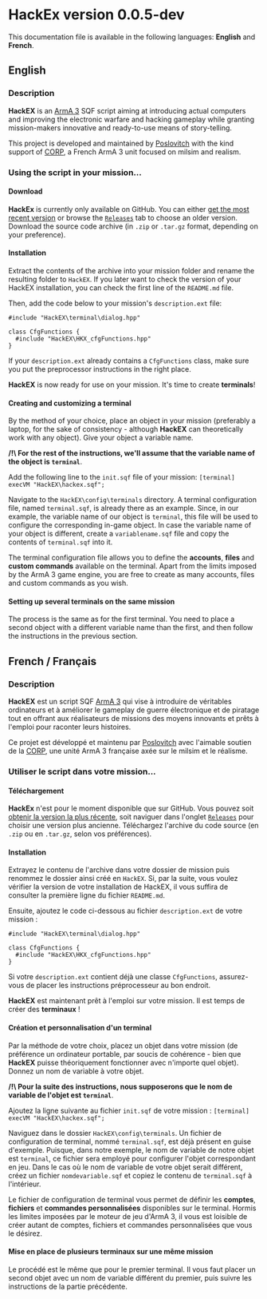 # HackEx version 0.0.5-dev

This documentation file is available in the following languages: **English** and **French**.

## English

### Description

**HackEX** is an [ArmA 3](https://arma3.com/) SQF script aiming at introducing actual computers and improving the electronic warfare and hacking gameplay while granting mission-makers innovative and ready-to-use means of story-telling.

This project is developed and maintained by [Poslovitch](https://github.com/Poslovitch) with the kind support of [CORP](https://www.corp-arma.fr/), a French ArmA 3 unit focused on milsim and realism.

### Using the script in your mission...

#### Download

**HackEx** is currently only available on GitHub.
You can either [get the most recent version](https://github.com/Poslovitch/HackEX/releases/latest) or browse the [`Releases`](https://github.com/Poslovitch/HackEX/releases) tab to choose an older version.
Download the source code archive (in `.zip` or `.tar.gz` format, depending on your preference).

#### Installation

Extract the contents of the archive into your mission folder and rename the resulting folder to `HackEX`.
If you later want to check the version of your HackEX installation, you can check the first line of the `README.md` file.

Then, add the code below to your mission's `description.ext` file:
```
#include "HackEX\terminal\dialog.hpp"

class CfgFunctions {
  #include "HackEX\HKX_cfgFunctions.hpp"
}
```

If your `description.ext` already contains a `CfgFunctions` class, make sure you put the preprocessor instructions in the right place.

**HackEX** is now ready for use on your mission.
It's time to create **terminals**!

#### Creating and customizing a terminal

By the method of your choice, place an object in your mission (preferably a laptop, for the sake of consistency - although **HackEX** can theoretically work with any object).
Give your object a variable name.

**/!\ For the rest of the instructions, we'll assume that the variable name of the object is `terminal`**.

Add the following line to the `init.sqf` file of your mission:
`[terminal] execVM "HackEX\hackex.sqf";`

Navigate to the `HackEX\config\terminals` directory.
A terminal configuration file, named `terminal.sqf`, is already there as an example.
Since, in our example, the variable name of our object is `terminal`, this file will be used to configure the corresponding in-game object.
In case the variable name of your object is different, create a `variablename.sqf` file and copy the contents of `terminal.sqf` into it.

The terminal configuration file allows you to define the **accounts**, **files** and **custom commands** available on the terminal.
Apart from the limits imposed by the ArmA 3 game engine, you are free to create as many accounts, files and custom commands as you wish.

#### Setting up several terminals on the same mission

The process is the same as for the first terminal.
You need to place a second object with a different variable name than the first, and then follow the instructions in the previous section.

## French / Français

### Description

**HackEX** est un script SQF [ArmA 3](https://arma3.com/) qui vise à introduire de véritables ordinateurs et à améliorer le gameplay de guerre électronique et de piratage tout en offrant aux réalisateurs de missions des moyens innovants et prêts à l'emploi pour raconter leurs histoires.

Ce projet est développé et maintenu par [Poslovitch](https://github.com/Poslovitch) avec l'aimable soutien de la [CORP](https://www.corp-arma.fr/), une unité ArmA 3 française axée sur le milsim et le réalisme.

### Utiliser le script dans votre mission...

#### Téléchargement

**HackEx** n'est pour le moment disponible que sur GitHub.
Vous pouvez soit [obtenir la version la plus récente](https://github.com/Poslovitch/HackEX/releases/latest), soit naviguer dans l'onglet [`Releases`](https://github.com/Poslovitch/HackEX/releases) pour choisir une version plus ancienne.
Téléchargez l'archive du code source (en `.zip` ou en `.tar.gz`, selon vos préférences).

#### Installation

Extrayez le contenu de l'archive dans votre dossier de mission puis renommez le dossier ainsi créé en `HackEX`.
Si, par la suite, vous voulez vérifier la version de votre installation de HackEX, il vous suffira de consulter la première ligne du fichier `README.md`.

Ensuite, ajoutez le code ci-dessous au fichier `description.ext` de votre mission :
```
#include "HackEX\terminal\dialog.hpp"

class CfgFunctions {
  #include "HackEX\HKX_cfgFunctions.hpp"
}
```

Si votre `description.ext` contient déjà une classe `CfgFunctions`, assurez-vous de placer les instructions préprocesseur au bon endroit.

**HackEX** est maintenant prêt à l'emploi sur votre mission.
Il est temps de créer des **terminaux** !

#### Création et personnalisation d'un terminal

Par la méthode de votre choix, placez un objet dans votre mission (de préférence un ordinateur portable, par soucis de cohérence - bien que **HackEX** puisse théoriquement fonctionner avec n'importe quel objet).
Donnez un nom de variable à votre objet.

**/!\ Pour la suite des instructions, nous supposerons que le nom de variable de l'objet est `terminal`**.

Ajoutez la ligne suivante au fichier `init.sqf` de votre mission :
`[terminal] execVM "HackEX\hackex.sqf";`

Naviguez dans le dossier `HackEX\config\terminals`.
Un fichier de configuration de terminal, nommé `terminal.sqf`, est déjà présent en guise d'exemple.
Puisque, dans notre exemple, le nom de variable de notre objet est `terminal`, ce fichier sera employé pour configurer l'objet correspondant en jeu.
Dans le cas où le nom de variable de votre objet serait différent, créez un fichier `nomdevariable.sqf` et copiez le contenu de `terminal.sqf` à l'intérieur.

Le fichier de configuration de terminal vous permet de définir les **comptes**, **fichiers** et **commandes personnalisées** disponibles sur le terminal.
Hormis les limites imposées par le moteur de jeu d'ArmA 3, il vous est loisible de créer autant de comptes, fichiers et commandes personnalisées que vous le désirez.

#### Mise en place de plusieurs terminaux sur une même mission

Le procédé est le même que pour le premier terminal.
Il vous faut placer un second objet avec un nom de variable différent du premier, puis suivre les instructions de la partie précédente.
